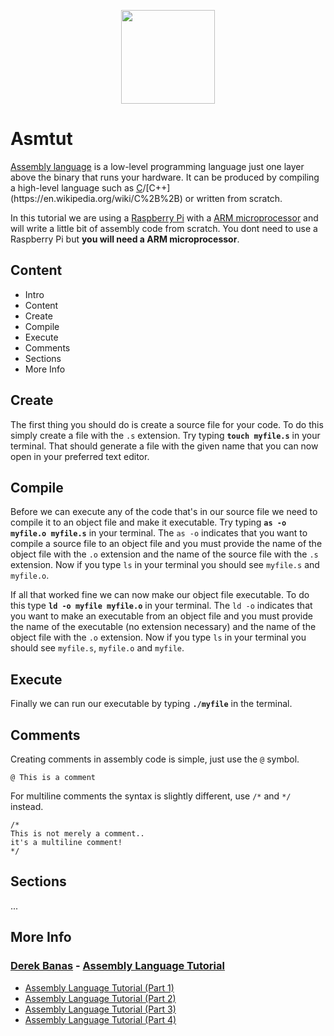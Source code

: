 <p align="center">
  <img width="150" height="150" src="https://i.pinimg.com/originals/00/94/18/009418460183d05cbbff41179436b3eb.gif">
</p>

# Asmtut

[Assembly language](https://en.wikipedia.org/wiki/Assembly_language) is a low-level programming language just one layer above the binary that runs your hardware. It can be produced by compiling a high-level language such as [C](https://en.wikipedia.org/wiki/C_(programming_language))/[C++](https://en.wikipedia.org/wiki/C%2B%2B) or written from scratch.

In this tutorial we are using a [Raspberry Pi](https://www.raspberrypi.org/) with a [ARM microprocessor](https://en.wikipedia.org/wiki/ARM_architecture) and will write a little bit of assembly code from scratch. You dont need to use a Raspberry Pi but **you will need a ARM microprocessor**.

## Content

 - Intro
 - Content
 - Create
 - Compile
 - Execute
 - Comments
 - Sections
 - More Info

## Create

The first thing you should do is create a source file for your code. To do this simply create a file with the `.s` extension. Try typing **`touch myfile.s`** in your terminal. That should generate a file with the given name that you can now open in your preferred text editor.

## Compile

Before we can execute any of the code that's in our source file we need to compile it to an object file and make it executable. Try typing **`as -o myfile.o myfile.s`** in your terminal. The `as -o` indicates that you want to compile a source file to an object file and you must provide the name of the object file with the `.o` extension and the name of the source file with the `.s` extension. Now if you type `ls` in your terminal you should see `myfile.s` and `myfile.o`.

If all that worked fine we can now make our object file executable. To do this type **`ld -o myfile myfile.o`** in your terminal. The `ld -o` indicates that you want to make an executable from an object file and you must provide the name of the executable (no extension necessary) and the name of the object file with the `.o` extension. Now if you type `ls` in your terminal you should see `myfile.s`, `myfile.o` and `myfile`.

## Execute

Finally we can run our executable by typing **`./myfile`** in the terminal.

## Comments

Creating comments in assembly code is simple, just use the `@` symbol.

`@ This is a comment`

For multiline comments the syntax is slightly different, use `/*` and `*/` instead.

```
/*
This is not merely a comment..
it's a multiline comment!
*/
```

## Sections

...

## More Info

### [Derek Banas](https://www.youtube.com/channel/UCwRXb5dUK4cvsHbx-rGzSgw) - [Assembly Language Tutorial](https://www.youtube.com/playlist?list=PLGLfVvz_LVvQu9IwUcpn8KOZsOvoHx8sU)

 - [Assembly Language Tutorial (Part 1)](https://www.youtube.com/watch?v=ViNnfoE56V8&list=PLGLfVvz_LVvQu9IwUcpn8KOZsOvoHx8sU&index=1)
 - [Assembly Language Tutorial (Part 2)](https://www.youtube.com/watch?v=5HILZon7pVE&list=PLGLfVvz_LVvQu9IwUcpn8KOZsOvoHx8sU&index=2)
 - [Assembly Language Tutorial (Part 3)](https://www.youtube.com/watch?v=2ghL_R5CSaI&list=PLGLfVvz_LVvQu9IwUcpn8KOZsOvoHx8sU&index=3)
 - [Assembly Language Tutorial (Part 4)](https://www.youtube.com/watch?v=zj-cGdNpYZ8&list=PLGLfVvz_LVvQu9IwUcpn8KOZsOvoHx8sU&index=4)
